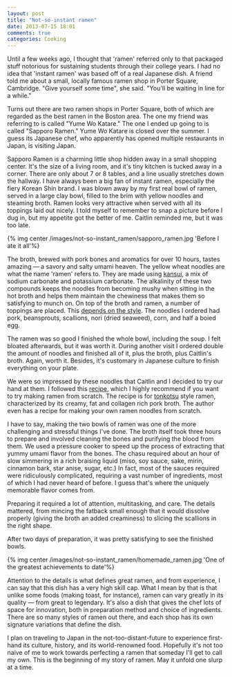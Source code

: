 ```yaml
---
layout: post
title: "Not-so-instant ramen"
date: 2013-07-15 18:01
comments: true
categories: Cooking
---
```

Until a few weeks ago, I thought that 'ramen' referred only to that packaged stuff notorious for sustaining students through their college years. I had no idea that 'instant ramen' was based off of a real Japanese dish. A friend told me about a small, locally famous ramen shop in Porter Square, Cambridge. "Give yourself some time", she said. "You'll be waiting in line for a while."

Turns out there are two ramen shops in Porter Square, both of which are regarded as the best ramen in the Boston area. The one my friend was referring to is called "Yume Wo Katare." The one I ended up going to is called "Sapporo Ramen." Yume Wo Katare is closed over the summer. I guess its Japanese chef, who apparently has opened multiple restaurants in Japan, is visiting Japan.

Sapporo Ramen is a charming little shop hidden away in a small shopping center. It's the size of a living room, and it's tiny kitchen is tucked away in a corner. There are only about 7 or 8 tables, and a line usually stretches down the hallway. I have always been a big fan of instant ramen, especially the fiery Korean Shin brand. I was blown away by my first real bowl of ramen, served in a large clay bowl, filled to the brim with yellow noodles and steaming broth. Ramen looks very attractive when served with all its toppings laid out nicely. I told myself to remember to snap a picture before I dug in, but my appetite got the better of me. Caitlin reminded me, but it was too late.

{% img center /images/not-so-instant_ramen/sapporo_ramen.jpg 'Before I ate it all'%}

The broth, brewed with pork bones and aromatics for over 10 hours, tastes amazing — a savory and salty umami heaven. The yellow wheat noodles are what the name 'ramen' refers to. They are made using [kansui](http://en.wikipedia.org/wiki/Ramen#Noodles), a mix of sodium carbonate and potassium carbonate. The alkalinity of these two compounds keeps the noodles from becoming mushy when sitting in the hot broth and helps them maintain the chewiness that makes them so satisfying to munch on. On top of the broth and ramen, a number of toppings are placed. This [depends on the style](http://en.wikipedia.org/wiki/Ramen#Regional_variations). The noodles I ordered had pork, beansprouts, scallions, nori (dried seaweed), corn, and half a boied egg.

The ramen was so good I finished the whole bowl, including the soup. I felt bloated afterwards, but it was worth it. During another visit I ordered double the amount of noodles and finished all of it, plus the broth, plus Caitlin's broth. Again, worth it. Besides, it's customary in Japanese culture to finish everything on your plate.

We were so impressed by these noodles that Caitlin and I decided to try our hand at them. I followed this [recipe](http://norecipes.com/blog/tonkotsu-ramen-recipe/#sthash.ffFEVWKz.00fOSJvo.dpbs), which I highly recommend if you want to try making ramen from scratch. The recipe is for [tonkotsu](http://en.wikipedia.org/wiki/Ramen#Soup) style ramen, characterized by its creamy, fat and collagen rich pork broth. The author even has a recipe for making your own ramen noodles from scratch.

I have to say, making the two bowls of ramen was one of the more challenging and stressful things I've done. The broth itself took three hours to prepare and involved cleaning the bones and purifying the blood from them. We used a pressure cooker to speed up the process of extracting that yummy umami flavor from the bones. The chasu required about an hour of slow simmering in a rich braising liquid (miso, soy sauce, sake, mirin, cinnamon bark, star anise, sugar, etc.) In fact, most of the sauces required were ridiculously complicated, requiring a vast number of ingredients, most of which I had never heard of before. I guess that's where the uniquely memorable flavor comes from.

Preparing it required a lot of attention, multitasking, and care. The details mattered, from mincing the fatback small enough that it would dissolve properly (giving the broth an added creaminess) to slicing the scallions in the right shape.

After two days of preparation, it was pretty satisfying to see the finished bowls.

{% img center /images/not-so-instant_ramen/homemade_ramen.jpg 'One of the greatest achievements to date'%}

Attention to the details is what defines great ramen, and from experience, I can say that this dish has a very high skill cap. What I mean by that is that unlike some foods (making toast, for instance), ramen can vary greatly in its quality — from great to legendary. It's also a dish that gives the chef lots of space for innovation, both in preparation method and choice of ingredients. There are so many styles of ramen out there, and each shop has its own signature variations that define the dish.

I plan on traveling to Japan in the not-too-distant-future to experience first-hand its culture, history, and its world-renowned food. Hopefully it's not too naive of me to work towards perfecting a ramen that someday I'll get to call my own. This is the beginning of my story of ramen. May it unfold one slurp at a time.